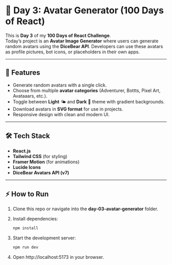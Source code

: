 # 🎨 Day 3: Avatar Generator (100 Days of React)

This is **Day 3** of my **100 Days of React Challenge**.  
Today’s project is an **Avatar Image Generator** where users can generate random avatars using the **DiceBear API**. Developers can use these avatars as profile pictures, bot icons, or placeholders in their own apps.

---

## 🚀 Features
- Generate random avatars with a single click.
- Choose from multiple **avatar categories** (Adventurer, Bottts, Pixel Art, Avataaars, etc.).
- Toggle between **Light** 🌤️ and **Dark** 🌙 theme with gradient backgrounds.
- Download avatars in **SVG format** for use in projects.
- Responsive design with clean and modern UI.

---

## 🛠️ Tech Stack
- **React.js**
- **Tailwind CSS** (for styling)
- **Framer Motion** (for animations)
- **Lucide Icons**
- **DiceBear Avatars API (v7)**

---

## ⚡ How to Run
1. Clone this repo or navigate into the **day-03-avatar-generator** folder.

2. Install dependencies:
   ```bash
   npm install

3. Start the development server:
   ```bash
   npm run dev

4. Open http://localhost:5173 in your browser.
